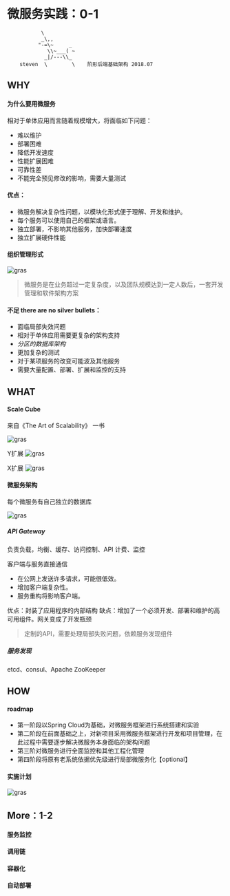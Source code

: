 # 微服务实践：0-1

> 

               \
               _\,,
              "-=\~     _
                 \\~___( ~
                _|/---\\_
        steven  \        \    阶形后端基础架构 2018.07

## WHY

#### 为什么要用微服务

相对于单体应用而言随着规模增大，将面临如下问题：

* 难以维护
* 部署困难
* 降低开发速度
* 性能扩展困难
* 可靠性差
* 不能完全预见修改的影响，需要大量测试

#### 优点：

* 微服务解决复杂性问题，以模块化形式便于理解、开发和维护。
* 每个服务可以使用自己的框架或语言。
* 独立部署，不影响其他服务，加快部署速度
* 独立扩展硬件性能

#### 组织管理形式

![gras](images/micro.png)

> 微服务是在业务超过一定复杂度，以及团队规模达到一定人数后，一套开发管理和软件架构方案


#### 不足 there are no silver bullets：

* 面临局部失效问题	
* 相对于单体应用需要更复杂的架构支持
* *分区的数据库架构*
* 更加复杂的测试
* 对于某项服务的改变可能波及其他服务
* 需要大量配置、部署、扩展和监控的支持

## WHAT

#### Scale Cube
来自《The Art of Scalability》 一书

![gras](images/Richardson-microservices-part1-3_scale-cube.png)

Y扩展
![gras](images/Richardson-microservices-part1-2_microservices-architecture.png)

X扩展
![gras](images/Richardson-microservices-part1-4_dockerized-application.png)

#### 微服务架构

每个微服务有自己独立的数据库

![gras](images/springcloud-architecure.png)

##### API Gateway 

负责负载，均衡、缓存、访问控制、API 计费、监控

客户端与服务直接通信

* 在公网上发送许多请求，可能很低效。
* 增加客户端复杂性。
* 服务重构将影响客户端。

优点：封装了应用程序的内部结构
缺点：增加了一个必须开发、部署和维护的高可用组件。网关变成了开发瓶颈

> 定制的API，需要处理局部失败问题，依赖服务发现组件
    
##### 服务发现

etcd、consul、Apache ZooKeeper

## HOW

#### roadmap

* 第一阶段以Spring Cloud为基础，对微服务框架进行系统搭建和实验
* 第二阶段在前面基础之上，对新项目采用微服务框架进行开发和项目管理，在此过程中需要逐步解决微服务本身面临的架构问题
* 第三阶对微服务进行全面监控和其他工程化管理
* 第四阶段将原有老系统依据优先级进行局部微服务化【optional】

#### 实施计划

![gras](images/plan.png)

## More：1-2
#### 服务监控
#### 调用链
#### 容器化
#### 自动部署


